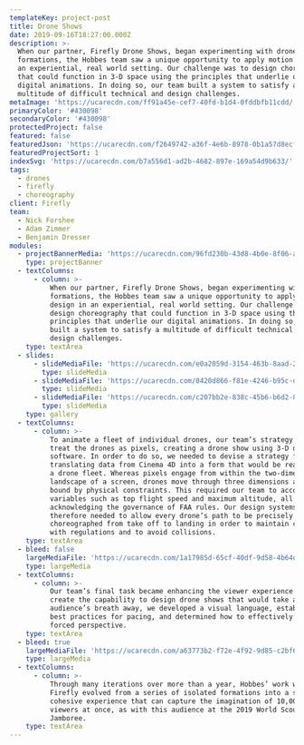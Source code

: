 ```yaml
---
templateKey: project-post
title: Drone Shows
date: 2019-09-16T18:27:00.000Z
description: >-
  When our partner, Firefly Drone Shows, began experimenting with drone
  formations, the Hobbes team saw a unique opportunity to apply motion design in
  an experiential, real world setting. Our challenge was to design choreography
  that could function in 3-D space using the principles that underlie our
  digital animations. In doing so, our team built a system to satisfy a
  multitude of difficult technical and design challenges. 
metaImage: 'https://ucarecdn.com/ff91a45e-cef7-40fd-b1d4-0fddbfb11cdd/'
primaryColor: '#430098'
secondaryColor: '#430098'
protectedProject: false
featured: false
featuredJson: 'https://ucarecdn.com/f2649742-a36f-4e6b-8978-0b1a57d8ecf4/'
featuredProjectSort: 1
indexSvg: 'https://ucarecdn.com/b7a556d1-ad2b-4682-897e-169a54d9b633/'
tags:
  - drones
  - firefly
  - choreography
client: Firefly
team:
  - Nick Forshee
  - Adam Zimmer
  - Benjamin Dresser
modules:
  - projectBannerMedia: 'https://ucarecdn.com/96fd230b-43d8-4b0e-8f06-aeadba5b4fcc/'
    type: projectBanner
  - textColumns:
      - column: >-
          When our partner, Firefly Drone Shows, began experimenting with drone
          formations, the Hobbes team saw a unique opportunity to apply motion
          design in an experiential, real world setting. Our challenge was to
          design choreography that could function in 3-D space using the
          principles that underlie our digital animations. In doing so, our team
          built a system to satisfy a multitude of difficult technical and
          design challenges.
    type: textArea
  - slides:
      - slideMediaFile: 'https://ucarecdn.com/e0a2059d-3154-463b-8aad-212b87fd110b/'
        type: slideMedia
      - slideMediaFile: 'https://ucarecdn.com/0420d866-f81e-4246-b95c-d14d11dd7d9a/'
        type: slideMedia
      - slideMediaFile: 'https://ucarecdn.com/c207bb2e-838c-45b6-b6d2-851400137878/'
        type: slideMedia
    type: gallery
  - textColumns:
      - column: >-
          To animate a fleet of individual drones, our team’s strategy was to
          treat the drones as pixels, creating a drone show using 3-D design
          software. In order to do so, we needed to devise a strategy for
          translating data from Cinema 4D into a form that would be readable by
          a drone fleet. Whereas pixels engage from within the two-dimensional
          landscape of a screen, drones move through three dimensions and are
          bound by physical constraints. This required our team to account for
          variables such as top flight speed and maximum altitude, all while
          acknowledging the governance of FAA rules. Our design systems
          therefore needed to allow every drone’s path to be precisely
          choreographed from take off to landing in order to maintain compliance
          with regulations and to avoid collisions.
    type: textArea
  - bleed: false
    largeMediaFile: 'https://ucarecdn.com/1a17985d-65cf-40df-9d58-4b64d113a6bc/'
    type: largeMedia
  - textColumns:
      - column: >-
          Our team’s final task became enhancing the viewer experience. To
          create the capability to design drone shows that would take an
          audience’s breath away, we developed a visual language, established
          best practices for pacing, and determined how to effectively use
          forced perspective.
    type: textArea
  - bleed: true
    largeMediaFile: 'https://ucarecdn.com/a63773b2-f72e-4f92-9d85-c2bf62a4ebde/'
    type: largeMedia
  - textColumns:
      - column: >-
          Through many iterations over more than a year, Hobbes’ work with
          Firefly evolved from a series of isolated formations into a single,
          cohesive experience that can capture the imagination of 10,000+
          viewers at once, as with this audience at the 2019 World Scout
          Jamboree.
    type: textArea
---
```


